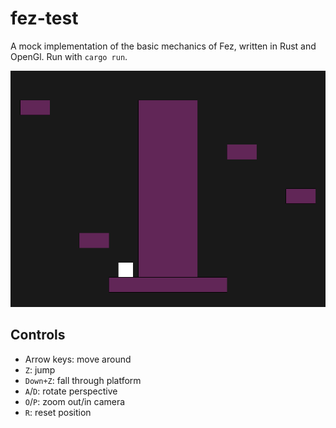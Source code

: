 # fez-test
A mock implementation of the basic mechanics of Fez, written in Rust and OpenGl. Run with `cargo run`.

![screenshot](screenshot.png)

## Controls
* Arrow keys: move around
* `Z`: jump
* `Down+Z`: fall through platform
* `A`/`D`: rotate perspective
* `O`/`P`: zoom out/in camera
* `R`: reset position
